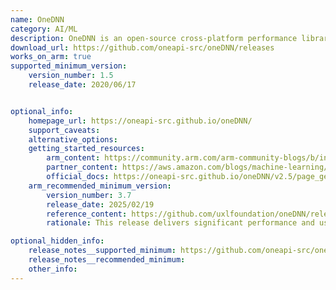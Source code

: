 ```yaml
---
name: OneDNN
category: AI/ML
description: OneDNN is an open-source cross-platform performance library of basic building blocks for deep learning applications.
download_url: https://github.com/oneapi-src/oneDNN/releases
works_on_arm: true
supported_minimum_version:
    version_number: 1.5
    release_date: 2020/06/17


optional_info:
    homepage_url: https://oneapi-src.github.io/oneDNN/
    support_caveats:
    alternative_options:
    getting_started_resources:
        arm_content: https://community.arm.com/arm-community-blogs/b/infrastructure-solutions-blog/posts/machine-learning-inference-on-aws-graviton3
        partner_content: https://aws.amazon.com/blogs/machine-learning/run-machine-learning-inference-workloads-on-aws-graviton-based-instances-with-amazon-sagemaker/
        official_docs: https://oneapi-src.github.io/oneDNN/v2.5/page_getting_started_cpp.html#doxid-getting-started-cpp
    arm_recommended_minimum_version:
        version_number: 3.7
        release_date: 2025/02/19
        reference_content: https://github.com/uxlfoundation/oneDNN/releases/tag/v3.7
        rationale: This release delivers significant performance and usability improvements for AArch64-based processors. Performance enhancements include improved bf16 matrix multiplication (matmul) with fp32 destination using the Arm Compute Library (ACL), as well as better performance for bf16-to-fp32 reordering, bf16 reordering in general, and bf16 convolution operations via ACL. On the usability front, the release adds support for ACL’s ThreadpoolScheduler through thread_local configuration, fixes a memory inefficiency by enabling proper use of scratchpad memory in ACL matmuls, and makes the ACL matmul primitive thread-safe to support concurrent execution. Together, these changes enhance both computational throughput and multi-threaded execution efficiency on Arm-based platforms.

optional_hidden_info:
    release_notes__supported_minimum: https://github.com/oneapi-src/oneDNN/releases/tag/v1.5
    release_notes__recommended_minimum:
    other_info:
---
```

